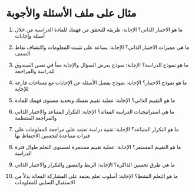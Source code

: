 # مثال على ملف الأسئلة والأجوبة

1. ما هو الاختبار الذاتي؟
   الإجابة: طريقة للتحقق من فهمك للمادة الدراسية من خلال أسئلة وإجابات

2. ما هي مميزات الاختبار الذاتي؟
   الإجابة: يساعد على تثبيت المعلومات واكتشاف نقاط الضعف

3. ما هو نموذج الدراسة؟
   الإجابة: نموذج يعرض السؤال والإجابة معاً في نفس الصندوق للدراسة والمراجعة

4. ما هو نموذج الاختبار؟
   الإجابة: نموذج يفصل الأسئلة عن الإجابات مع مساحات فارغة للإجابة

5. ما هو التقييم الذاتي؟
   الإجابة: عملية تقييم نفسك وتحديد مستوى فهمك للمادة

6. ما هي استراتيجيات الدراسة الفعالة؟
   الإجابة: التكرار المتباعد والاختبار الذاتي والمراجعة المنتظمة

7. ما هو التكرار المتباعد؟
   الإجابة: تقنية دراسة تعتمد على مراجعة المعلومات على فترات متباعدة لتحسين الاحتفاظ بها

8. ما هو التقييم المستمر؟
   الإجابة: عملية تقييم مستمرة لمستوى التعلم طوال فترة الدراسة

9. ما هي طرق تحسين الذاكرة؟
   الإجابة: الربط والتصور والتكرار والاختبار الذاتي

10. ما هو التعلم النشط؟
    الإجابة: أسلوب تعلم يعتمد على المشاركة الفعالة بدلاً من الاستقبال السلبي للمعلومات
